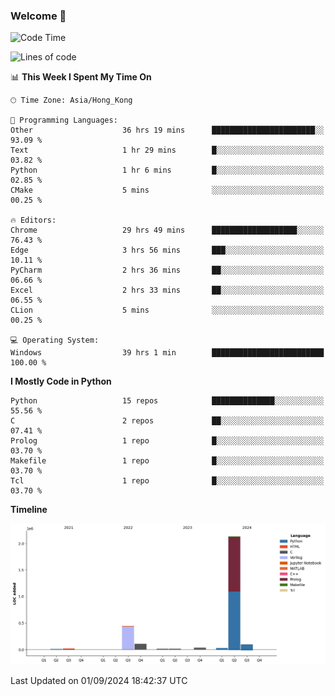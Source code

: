 ### Welcome 👋

<!--START_SECTION:waka-->
![Code Time](http://img.shields.io/badge/Code%20Time-629%20hrs%2041%20mins-blue)

![Lines of code](https://img.shields.io/badge/From%20Hello%20World%20I%27ve%20Written-2.9%20million%20lines%20of%20code-blue)

📊 **This Week I Spent My Time On** 

```text
🕑︎ Time Zone: Asia/Hong_Kong

💬 Programming Languages: 
Other                    36 hrs 19 mins      ███████████████████████░░   93.09 % 
Text                     1 hr 29 mins        █░░░░░░░░░░░░░░░░░░░░░░░░   03.82 % 
Python                   1 hr 6 mins         █░░░░░░░░░░░░░░░░░░░░░░░░   02.85 % 
CMake                    5 mins              ░░░░░░░░░░░░░░░░░░░░░░░░░   00.25 % 

🔥 Editors: 
Chrome                   29 hrs 49 mins      ███████████████████░░░░░░   76.43 % 
Edge                     3 hrs 56 mins       ███░░░░░░░░░░░░░░░░░░░░░░   10.11 % 
PyCharm                  2 hrs 36 mins       ██░░░░░░░░░░░░░░░░░░░░░░░   06.66 % 
Excel                    2 hrs 33 mins       ██░░░░░░░░░░░░░░░░░░░░░░░   06.55 % 
CLion                    5 mins              ░░░░░░░░░░░░░░░░░░░░░░░░░   00.25 % 

💻 Operating System: 
Windows                  39 hrs 1 min        █████████████████████████   100.00 % 
```

**I Mostly Code in Python** 

```text
Python                   15 repos            ██████████████░░░░░░░░░░░   55.56 % 
C                        2 repos             ██░░░░░░░░░░░░░░░░░░░░░░░   07.41 % 
Prolog                   1 repo              █░░░░░░░░░░░░░░░░░░░░░░░░   03.70 % 
Makefile                 1 repo              █░░░░░░░░░░░░░░░░░░░░░░░░   03.70 % 
Tcl                      1 repo              █░░░░░░░░░░░░░░░░░░░░░░░░   03.70 % 
```



**Timeline**

![Lines of Code chart](https://raw.githubusercontent.com/xhj2501/xhj2501/main/assets/bar_graph.png)


 Last Updated on 01/09/2024 18:42:37 UTC
<!--END_SECTION:waka-->



